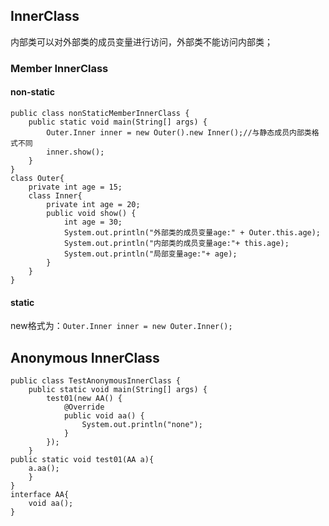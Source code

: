 ## InnerClass

内部类可以对外部类的成员变量进行访问，外部类不能访问内部类；

### Member InnerClass

#### non-static

    public class nonStaticMemberInnerClass {
        public static void main(String[] args) {
            Outer.Inner inner = new Outer().new Inner();//与静态成员内部类格式不同
            inner.show();
        }
    }
    class Outer{
        private int age = 15;
        class Inner{
            private int age = 20;
            public void show() {
                int age = 30;
                System.out.println("外部类的成员变量age:" + Outer.this.age);
                System.out.println("内部类的成员变量age:"+ this.age);
                System.out.println("局部变量age:"+ age);
            }
        }
    }

#### static
<!-- static与non-static修饰符不同，其他大体一致 -->
new格式为：`Outer.Inner inner = new Outer.Inner();`

## Anonymous InnerClass
    public class TestAnonymousInnerClass {
        public static void main(String[] args) {
            test01(new AA() {
                @Override
                public void aa() {
                    System.out.println("none");
                }
            });
        }
    public static void test01(AA a){
        a.aa();
        }
    }
    interface AA{
        void aa();
    }